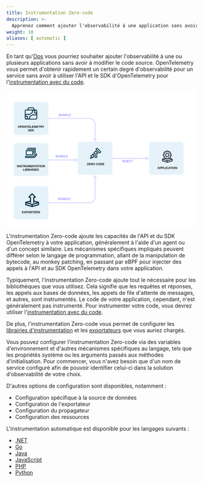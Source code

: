 ```yaml
---
title: Instrumentation Zero-code
description: >-
  Apprenez comment ajouter l'observabilité à une application sans avoir besoin d'écrire du code
weight: 10
aliases: [ automatic ]
---
```


En tant qu'[Ops](/docs/getting-started/ops/) vous pourriez souhaiter ajouter
l'observabilité à une ou plusieurs applications sans avoir à modifier le code
source. OpenTelemetry vous permet d'obtenir rapidement un certain degré
d'observabilité pour un service sans avoir à utiliser l'API et le SDK
d'OpenTelemetry pour
l'[instrumentation avec du code](/docs/concepts/instrumentation/code-based).

![Zero Code](./zero-code.svg)

L'instrumentation Zero-code ajoute les capacités de l'API et du SDK
OpenTelemetry à votre application, généralement à l'aide d'un agent ou d'un
concept similaire. Les mécanismes spécifiques impliqués peuvent différer selon
le langage de programmation, allant de la manipulation de bytecode, au monkey
patching, en passant par eBPF pour injecter des appels à l'API et au SDK
OpenTelemetry dans votre application.

Typiquement, l'instrumentation Zero-code ajoute tout le nécessaire pour les
bibliothèques que vous utilisez. Cela signifie que les requêtes et réponses, les
appels aux bases de données, les appels de file d'attente de messages, et
autres, sont instrumentés. Le code de votre application, cependant, n'est
généralement pas instrumenté. Pour instrumenter votre code, vous devrez utiliser
l'[instrumentation avec du code](/docs/concepts/instrumentation/code-based).

De plus, l'instrumentation Zero-code vous permet de configurer les
[librairies d'instrumentation](/docs/concepts/instrumentation/libraries) et les
[exportateurs](/docs/concepts/components/#exporters) que vous auriez chargés.

Vous pouvez configurer l'instrumentation Zero-code via des variables
d'environnement et d'autres mécanismes spécifiques au langage, tels que les
propriétés système ou les arguments passés aux méthodes d'initialisation. Pour
commencer, vous n'avez besoin que d'un nom de service configuré afin de pouvoir
identifier celui-ci dans la solution d'observabilité de votre choix.

D'autres options de configuration sont disponibles, notamment :

- Configuration spécifique à la source de données
- Configuration de l'exportateur
- Configuration du propagateur
- Configuration des ressources

L'instrumentation automatique est disponible pour les langages suivants :

- [.NET](/docs/zero-code/dotnet/)
- [Go](/docs/zero-code/go)
- [Java](/docs/zero-code/java/)
- [JavaScript](/docs/zero-code/js/)
- [PHP](/docs/zero-code/php/)
- [Python](/docs/zero-code/python/)
